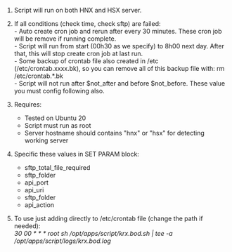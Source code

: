 1. Script will run on both HNX and HSX server.
2. If all conditions (check time, check sftp) are failed:  
        - Auto create cron job and rerun after every 30 minutes. These cron job will be remove if running complete.  
        - Script will run from start (00h30 as we specify) to 8h00 next day. After that, this will stop create cron job at last run.  
        - Some backup of crontab file also created in /etc (/etc/crontab.xxxx.bk), so you can remove all of this backup file with: rm /etc/crontab.*.bk  
        - Script will not run after $not_after and before $not_before. These value you must config following also.
4. Requires:    
	- Tested on Ubuntu 20    
	- Script must run as root    
	- Server hostname should contains "hnx" or "hsx" for detecting working server  
    
5. Specific these values in SET PARAM block:    
	- sftp_total_file_required    
	- sftp_folder    
	- api_port    
	- api_uri     
	- sftp_folder  
	- api_action  
    
6. To use just adding directly to /etc/crontab file (change the path if needed):    
 _30 00 * * * root sh /opt/apps/script/krx.bod.sh | tee -a /opt/apps/script/logs/krx.bod.log_

  
